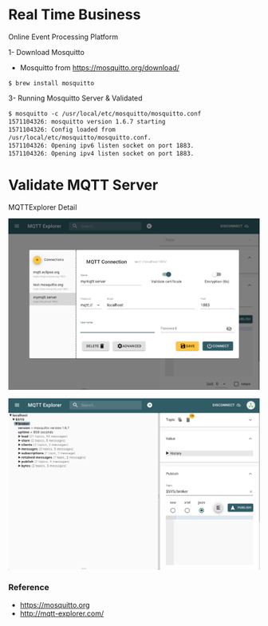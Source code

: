 # Real Time Business

Online Event Processing Platform

1- Download Mosquitto 

* Mosquitto from https://mosquitto.org/download/


```shell
$ brew install mosquitto

```
 
3- Running Mosquitto Server & Validated 

```shell
$ mosquitto -c /usr/local/etc/mosquitto/mosquitto.conf
1571104326: mosquitto version 1.6.7 starting
1571104326: Config loaded from /usr/local/etc/mosquitto/mosquitto.conf.
1571104326: Opening ipv6 listen socket on port 1883.
1571104326: Opening ipv4 listen socket on port 1883.
```

# Validate MQTT Server 

MQTTExplorer Detail 

![MQTTServer Connection ](MQTTExplorer11.png)

![MQTTServer Explorer ](MQTTExplorer12.png)

### Reference

* https://mosquitto.org
* http://mqtt-explorer.com/




